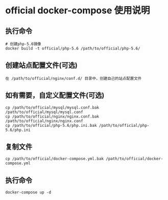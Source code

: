 # official docker-compose 使用说明

## 执行命令

```
# 创建php-5.6镜像
docker build -t official/php-5.6 /path/to/official/php-5.6/
```

## 创建站点配置文件(可选)

```
在 /path/to/official/nginx/conf.d/ 目录中，创建自己的站点配置文件
```


## 如有需要，自定义配置文件(可选)

```
cp /path/to/official/mysql/mysql.conf.bak /path/to/official/mysql/mysql.conf
cp /path/to/official/nginx/nginx.conf.bak /path/to/official/nginx/nginx.conf
cp /path/to/official/php-5.6/php.ini.bak /path/to/official/php-5.6/php.ini
```

## 复制文件

```
cp /path/to/official/docker-compose.yml.bak /path/to/official/docker-compose.yml
```

## 执行命令

```
docker-compose up -d
```
